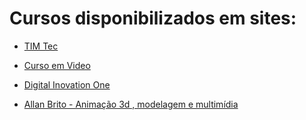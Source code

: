# Cursos disponibilizados em sites:

- [TIM Tec](https://cursos.timtec.com.br/courses)

- [Curso em Video](https://www.cursoemvideo.com/cursos/)

- [Digital Inovation One](https://www.dio.me)

- [Allan Brito - Animação 3d , modelagem e multimídia](https://eadallanbrito.com/cursos-gratuitos/)